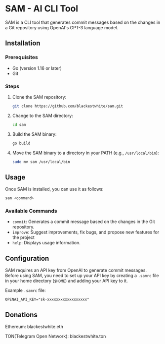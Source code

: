 # SAM - AI CLI Tool

SAM is a CLI tool that generates commit messages based on the changes in a Git repository using OpenAI's GPT-3 language model.

## Installation

### Prerequisites

- Go (version 1.16 or later)
- Git

### Steps

1. Clone the SAM repository:

   ```bash
   git clone https://github.com/blackestwhite/sam.git
   ```

2. Change to the SAM directory:

   ```bash
   cd sam
   ```

3. Build the SAM binary:

   ```bash
   go build
   ```

4. Move the SAM binary to a directory in your PATH (e.g., `/usr/local/bin`):

   ```bash
   sudo mv sam /usr/local/bin
   ```

## Usage

Once SAM is installed, you can use it as follows:

```bash
sam <command>
```

### Available Commands

- `commit`: Generates a commit message based on the changes in the Git repository.
- `improve`: Suggest improvements, fix bugs, and propose new features for the project
- `help`: Displays usage information.

## Configuration

SAM requires an API key from OpenAI to generate commit messages. Before using SAM, you need to set up your API key by creating a `.samrc` file in your home directory (`$HOME`) and adding your API key to it.

Example `.samrc` file:

```
OPENAI_API_KEY="sk-xxxxxxxxxxxxxxxxxx"
```

## Donations

Ethereum: blackestwhite.eth

TON(Telegram Open Network): blackestwhite.ton